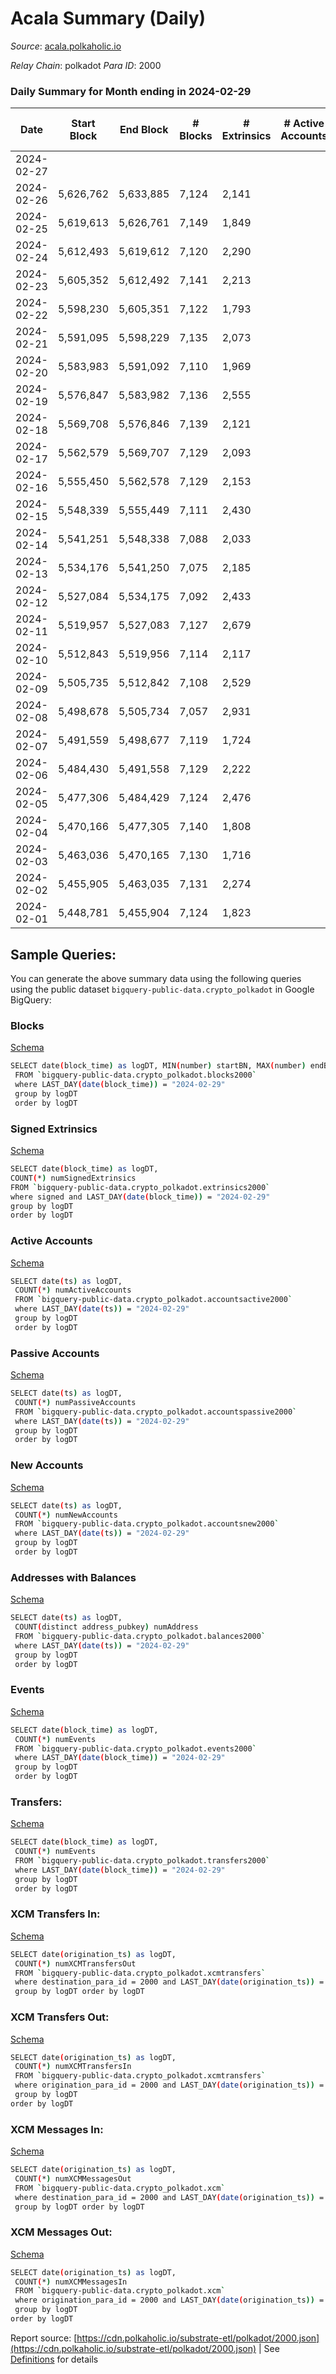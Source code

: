 # Acala Summary (Daily)

_Source_: [acala.polkaholic.io](https://acala.polkaholic.io)

*Relay Chain*: polkadot
*Para ID*: 2000



### Daily Summary for Month ending in 2024-02-29


| Date    | Start Block | End Block | # Blocks | # Extrinsics | # Active Accounts | # Passive Accounts | # New Accounts | # Addresses | # Events  | # Transfers ($USD) | # XCM Transfers In ($USD) | # XCM Transfers Out ($USD) | # XCM In | # XCM Out | Issues |
|---------|-------------|-----------|----------|--------------|-------------------|--------------------|----------------|-------------|-----------|--------------------|---------------------------|----------------------------|----------|-----------|--------|
| 2024-02-27 |  |  |  |  |  |  |  |  |  |   |   |   |  |  |  |
| 2024-02-26 | 5,626,762 | 5,633,885 | 7,124 | 2,141 |  |  |  | 171,650 | 37,793 | 4,968 ($485,117.08) |   |   |  |  |  |
| 2024-02-25 | 5,619,613 | 5,626,761 | 7,149 | 1,849 |  |  |  | 171,599 | 33,867 | 4,312 ($322,276.60) |   |   |  |  |  |
| 2024-02-24 | 5,612,493 | 5,619,612 | 7,120 | 2,290 |  |  |  | 171,538 | 35,529 | 4,313 ($166,988.83) |   |   |  |  |  |
| 2024-02-23 | 5,605,352 | 5,612,492 | 7,141 | 2,213 |  |  |  | 171,492 | 35,651 | 4,557 ($618,845.47) |   |   |  |  |  |
| 2024-02-22 | 5,598,230 | 5,605,351 | 7,122 | 1,793 |  |  |  | 171,447 | 34,188 | 4,391 ($312,858.97) |   |   |  |  |  |
| 2024-02-21 | 5,591,095 | 5,598,229 | 7,135 | 2,073 |  |  |  | 171,383 | 35,188 | 4,592 ($360,258.67) |   |   |  |  |  |
| 2024-02-20 | 5,583,983 | 5,591,092 | 7,110 | 1,969 |  |  |  | 171,313 | 35,521 | 4,640 ($292,211.56) |   |   |  |  |  |
| 2024-02-19 | 5,576,847 | 5,583,982 | 7,136 | 2,555 |  |  |  | 171,265 | 41,114 | 5,354 ($964,020.07) |   |   |  |  |  |
| 2024-02-18 | 5,569,708 | 5,576,846 | 7,139 | 2,121 |  |  |  | 171,184 | 37,092 | 4,791 ($2,734,496.97) |   |   |  |  |  |
| 2024-02-17 | 5,562,579 | 5,569,707 | 7,129 | 2,093 |  |  |  | 171,128 | 36,120 | 4,784 ($405,039.83) |   |   |  |  |  |
| 2024-02-16 | 5,555,450 | 5,562,578 | 7,129 | 2,153 |  |  |  | 171,085 | 37,079 | 4,839 ($1,391,965.52) |   |   |  |  |  |
| 2024-02-15 | 5,548,339 | 5,555,449 | 7,111 | 2,430 |  |  |  | 171,035 | 39,925 | 5,305 ($341,401.84) |   |   |  |  |  |
| 2024-02-14 | 5,541,251 | 5,548,338 | 7,088 | 2,033 |  |  |  | 170,975 | 35,861 | 4,617 ($219,457.36) |   |   |  |  |  |
| 2024-02-13 | 5,534,176 | 5,541,250 | 7,075 | 2,185 |  |  |  | 170,937 | 37,767 | 4,883 ($425,841.95) |   |   |  |  |  |
| 2024-02-12 | 5,527,084 | 5,534,175 | 7,092 | 2,433 |  |  |  | 170,893 | 40,237 | 5,324 ($2,630,127.98) |   |   |  |  |  |
| 2024-02-11 | 5,519,957 | 5,527,083 | 7,127 | 2,679 |  |  |  | 170,820 | 43,248 | 5,675 ($1,173,763.72) |   |   |  |  |  |
| 2024-02-10 | 5,512,843 | 5,519,956 | 7,114 | 2,117 |  |  |  | 170,765 | 37,870 | 4,836 ($604,844.31) |   |   |  |  |  |
| 2024-02-09 | 5,505,735 | 5,512,842 | 7,108 | 2,529 |  |  |  | 170,715 | 42,316 | 5,517 ($637,943.54) |   |   |  |  |  |
| 2024-02-08 | 5,498,678 | 5,505,734 | 7,057 | 2,931 |  |  |  | 170,654 | 46,084 | 5,734 ($1,103,297.60) |   |   |  |  |  |
| 2024-02-07 | 5,491,559 | 5,498,677 | 7,119 | 1,724 |  |  |  | 170,273 | 33,281 | 4,235 ($444,961.80) |   |   |  |  |  |
| 2024-02-06 | 5,484,430 | 5,491,558 | 7,129 | 2,222 |  |  |  | 170,232 | 37,420 | 4,944 ($403,038.31) |   |   |  |  |  |
| 2024-02-05 | 5,477,306 | 5,484,429 | 7,124 | 2,476 |  |  |  | 170,175 | 39,357 | 5,263 ($683,404.65) | 72 ($73,565.03) | 15  |  |  |  |
| 2024-02-04 | 5,470,166 | 5,477,305 | 7,140 | 1,808 |  |  |  | 170,121 | 33,359 | 4,356 ($376,714.32) | 48 ($40,625.29) | 9 ($9,923.51) |  |  |  |
| 2024-02-03 | 5,463,036 | 5,470,165 | 7,130 | 1,716 |  |  |  | 170,071 | 32,763 | 4,143 ($362,210.93) | 54 ($21,817.70) | 7 ($71.22) | 64 | 86 |  |
| 2024-02-02 | 5,455,905 | 5,463,035 | 7,131 | 2,274 |  |  |  | 170,023 | 38,076 | 4,973 ($2,866,593.86) | 46 ($176,294.99) | 16 ($32,522.83) | 87 | 126 |  |
| 2024-02-01 | 5,448,781 | 5,455,904 | 7,124 | 1,823 |  |  |  | 169,982 | 34,074 | 4,455 ($1,380,304.36) | 36 ($59,465.60) | 7 ($215.69) | 87 | 104 |  |

## Sample Queries:
You can generate the above summary data using the following queries using the public dataset `bigquery-public-data.crypto_polkadot` in Google BigQuery:


### Blocks 

[Schema](https://github.com/colorfulnotion/substrate-etl/blob/main/schema/blocks.json)

```bash
SELECT date(block_time) as logDT, MIN(number) startBN, MAX(number) endBN, COUNT(*) numBlocks 
 FROM `bigquery-public-data.crypto_polkadot.blocks2000`  
 where LAST_DAY(date(block_time)) = "2024-02-29" 
 group by logDT 
 order by logDT
```

### Signed Extrinsics 

[Schema](https://github.com/colorfulnotion/substrate-etl/blob/main/schema/extrinsics.json)

```bash
SELECT date(block_time) as logDT, 
COUNT(*) numSignedExtrinsics 
FROM `bigquery-public-data.crypto_polkadot.extrinsics2000`  
where signed and LAST_DAY(date(block_time)) = "2024-02-29" 
group by logDT 
order by logDT
```

### Active Accounts 

[Schema](https://github.com/colorfulnotion/substrate-etl/blob/main/schema/accountsactive.json)

```bash
SELECT date(ts) as logDT, 
 COUNT(*) numActiveAccounts 
 FROM `bigquery-public-data.crypto_polkadot.accountsactive2000` 
 where LAST_DAY(date(ts)) = "2024-02-29" 
 group by logDT 
 order by logDT
```

### Passive Accounts 

[Schema](https://github.com/colorfulnotion/substrate-etl/blob/main/schema/accountspassive.json)

```bash
SELECT date(ts) as logDT, 
 COUNT(*) numPassiveAccounts 
 FROM `bigquery-public-data.crypto_polkadot.accountspassive2000` 
 where LAST_DAY(date(ts)) = "2024-02-29" 
 group by logDT 
 order by logDT
```

### New Accounts 

[Schema](https://github.com/colorfulnotion/substrate-etl/blob/main/schema/accountsnew.json)

```bash
SELECT date(ts) as logDT, 
 COUNT(*) numNewAccounts 
 FROM `bigquery-public-data.crypto_polkadot.accountsnew2000` 
 where LAST_DAY(date(ts)) = "2024-02-29" 
 group by logDT
 order by logDT
```

### Addresses with Balances 

[Schema](https://github.com/colorfulnotion/substrate-etl/blob/main/schema/balances.json)

```bash
SELECT date(ts) as logDT,
 COUNT(distinct address_pubkey) numAddress 
 FROM `bigquery-public-data.crypto_polkadot.balances2000` 
 where LAST_DAY(date(ts)) = "2024-02-29" 
 group by logDT 
 order by logDT
```

### Events 

[Schema](https://github.com/colorfulnotion/substrate-etl/blob/main/schema/events.json)

```bash
SELECT date(block_time) as logDT, 
 COUNT(*) numEvents 
 FROM `bigquery-public-data.crypto_polkadot.events2000` 
 where LAST_DAY(date(block_time)) = "2024-02-29" 
 group by logDT 
 order by logDT
```

### Transfers:

[Schema](https://github.com/colorfulnotion/substrate-etl/blob/main/schema/transfers.json)

```bash
SELECT date(block_time) as logDT, 
 COUNT(*) numEvents 
 FROM `bigquery-public-data.crypto_polkadot.transfers2000` 
 where LAST_DAY(date(block_time)) = "2024-02-29" 
 group by logDT 
 order by logDT
```

### XCM Transfers In: 

[Schema](https://github.com/colorfulnotion/substrate-etl/blob/main/schema/xcmtransfers.json)

```bash
SELECT date(origination_ts) as logDT, 
 COUNT(*) numXCMTransfersOut 
 FROM `bigquery-public-data.crypto_polkadot.xcmtransfers` 
 where destination_para_id = 2000 and LAST_DAY(date(origination_ts)) = "2024-02-29" 
 group by logDT order by logDT
```

### XCM Transfers Out: 

[Schema](https://github.com/colorfulnotion/substrate-etl/blob/main/schema/xcmtransfers.json)

```bash
SELECT date(origination_ts) as logDT, 
 COUNT(*) numXCMTransfersIn 
 FROM `bigquery-public-data.crypto_polkadot.xcmtransfers` 
 where origination_para_id = 2000 and LAST_DAY(date(origination_ts)) = "2024-02-29" 
 group by logDT 
order by logDT
```

### XCM Messages In: 

[Schema](https://github.com/colorfulnotion/substrate-etl/blob/main/schema/xcm.json)

```bash
SELECT date(origination_ts) as logDT, 
 COUNT(*) numXCMMessagesOut 
 FROM `bigquery-public-data.crypto_polkadot.xcm` 
 where destination_para_id = 2000 and LAST_DAY(date(origination_ts)) = "2024-02-29" 
 group by logDT order by logDT
```

### XCM Messages Out: 

[Schema](https://github.com/colorfulnotion/substrate-etl/blob/main/schema/xcm.json)

```bash
SELECT date(origination_ts) as logDT, 
 COUNT(*) numXCMMessagesIn 
 FROM `bigquery-public-data.crypto_polkadot.xcm` 
 where origination_para_id = 2000 and LAST_DAY(date(origination_ts)) = "2024-02-29" 
 group by logDT 
order by logDT
```


Report source: [https://cdn.polkaholic.io/substrate-etl/polkadot/2000.json](https://cdn.polkaholic.io/substrate-etl/polkadot/2000.json) | See [Definitions](/DEFINITIONS.md) for details
